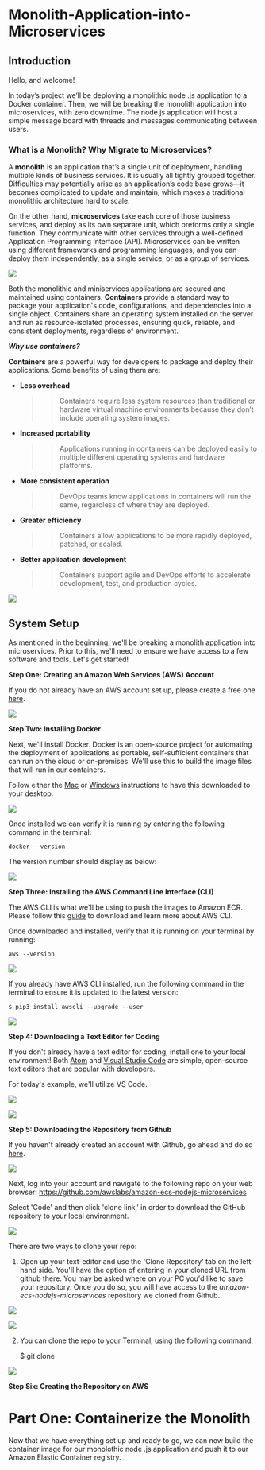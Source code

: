# Monolith-Application-into-Microservices

## Introduction

Hello, and welcome! 

In today’s project we’ll be deploying a monolithic node .js application to a Docker container. Then, we will be breaking the monolith application into microservices, with zero downtime. The node.js application will host a simple message board with threads and messages communicating between users.

### What is a Monolith? Why Migrate to Microservices?

A **monolith** is an application that’s a single unit of deployment, handling multiple kinds of business services. It is usually all tightly grouped together. Difficulties may potentially arise as an application’s code base grows––it becomes complicated to update and maintain, which makes a traditional monolithic architecture hard to scale.

On the other hand, **microservices** take each core of those business services, and deploy as its own separate unit, which preforms only a single function. They communicate with other services through a well-defined Application Programming Interface (API). Microservices can be written using different frameworks and programming languages, and you can deploy them independently, as a single service, or as a group of services.

![](monovsmini.jpeg)

Both the monolithic and miniservices applications are secured and maintained using containers. **Containers** provide a standard way to package your application's code, configurations, and dependencies into a single object. Containers share an operating system installed on the server and run as resource-isolated processes, ensuring quick, reliable, and consistent deployments, regardless of environment. 

***Why use containers?***

**Containers** are a powerful way for developers to package and deploy their applications. Some benefits of using them are:

- **Less overhead**
    >> Containers require less system resources than traditional or hardware virtual machine environments because they don’t include operating system images.

- **Increased portability**
    >> Applications running in containers can be deployed easily to multiple different operating systems and hardware platforms.

- **More consistent operation**
    >> DevOps teams know applications in containers will run the same, regardless of where they are deployed.

- **Greater efficiency**
    >> Containers allow applications to be more rapidly deployed, patched, or scaled.

- **Better application development**
    >> Containers support agile and DevOps efforts to accelerate development, test, and production cycles.

![](./contain.png)


## System Setup

As mentioned in the beginning, we'll be breaking a monolith application into microservices. Prior to this, we'll need to ensure we have access to a few software and tools. Let's get started!

**Step One: Creating an Amazon Web Services (AWS) Account**

If you do not already have an AWS account set up, please create a free one [here](https://portal.aws.amazon.com/gp/aws/developer/registration/index.html). 

![](./awslogin.png)

**Step Two: Installing Docker**

Next, we'll install Docker. Docker is an open-source project for automating the deployment of applications as portable, self-sufficient containers that can run on the cloud or on-premises. We'll use this to build the image files that will run in our containers. 

Follow either the [Mac](https://docs.docker.com/docker-for-mac/install/) or [Windows](https://docs.docker.com/docker-for-windows/install/) instructions to have this downloaded to your desktop.

![](./docker.png)

Once installed we can verify it is running by entering the following command in the terminal:

    docker --version

The version number should display as below: 

![](./dockerversion.png)

**Step Three: Installing the AWS Command Line Interface (CLI)**

The AWS CLI is what we'll be using to push the images to Amazon ECR. Please follow this [guide](http://docs.aws.amazon.com/cli/latest/userguide/installing.html) to download and learn more about AWS CLI. 

Once downloaded and installed, verify that it is running on your terminal by running:

    aws --version

![](./awsversion.png)

 If you already have AWS CLI installed, run the following command in the terminal to ensure it is updated to the latest version:

    $ pip3 install awscli --upgrade --user

![](./pipe.png)

**Step 4: Downloading a Text Editor for Coding**

If you don't already have a text editor for coding, install one to your local environment! Both [Atom](https://atom.io/) and [Visual Studio Code](https://code.visualstudio.com/) are simple, open-source text editors that are popular with developers.

For today's example, we'll utilize VS Code.

![](./atom.png)

![](./vscode.png)

**Step 5: Downloading the Repository from Github**

If you haven't already created an account with Github, go ahead and do so [here](https://github.com/).

![](./github.png)

Next, log into your account and navigate to the following repo on your web browser: https://github.com/awslabs/amazon-ecs-nodejs-microservices

Select 'Code' and then click 'clone link,' in order to download the GitHub repository to your local environment.

![](./gitrepo.png)

There are two ways to clone your repo:

1. Open up your text-editor and use the 'Clone Repository' tab on the left-hand side. You'll have the option of entering in your cloned URL from github there. You may be asked where on your PC you'd like to save your repository. Once you do so, you will have access to the *amazon-ecs-nodejs-microservices* repository we cloned from Github.

![](./clone2.png)

![](./clone3.png)

2. You can clone the repo to your Terminal, using the following command:

    $ git clone <clone-link>

![](./clone1.png)

**Step Six: Creating the Repository on AWS**


# Part One: Containerize the Monolith

Now that we have everything set up and ready to go, we can now build the container image for our monolothic node .js application and push it to our Amazon Elastic Container registry.